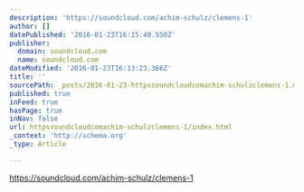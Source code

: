 ```yaml
---
description: 'https://soundcloud.com/achim-schulz/clemens-1'
author: []
datePublished: '2016-01-23T16:15:40.550Z'
publisher:
  domain: soundcloud.com
  name: soundcloud.com
dateModified: '2016-01-23T16:13:23.366Z'
title: ''
sourcePath: _posts/2016-01-23-httpssoundcloudcomachim-schulzclemens-1.md
published: true
inFeed: true
hasPage: true
inNav: false
url: httpssoundcloudcomachim-schulzclemens-1/index.html
_context: 'http://schema.org'
_type: Article

---
```

https://soundcloud.com/achim-schulz/clemens-1